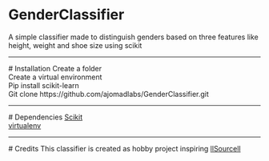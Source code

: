 # GenderClassifier
A simple classifier made to distinguish genders based on three features like height, weight and shoe size using scikit
<hr>
# Installation
  Create a folder<br>
  Create a virtual environment<br>
  Pip install scikit-learn<br>
  Git clone https://github.com/ajomadlabs/GenderClassifier.git
<hr>
# Dependencies
  <a href="http://scikit-learn.org/stable/index.html">Scikit</a><br>
  <a href="https://google.com/">virtualenv</a>
<hr>
# Credits
This classifier is created as hobby project inspiring <a href="https://github.com/llSourcell/gender_classification_challenge">llSourcell</a><br>

